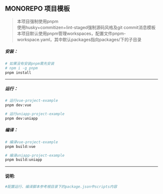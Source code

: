 ## MONOREPO 项目模板

> 本项目强制使用pnpm<br />
> 使用husky+commitizen+lint-staged强制源码风格及git commit消息模板<br />
> 本项目默认使用pnpm管理workspaces，配置文件pnpm-workspace.yaml，其中默认packages指向packages/下的子目录

##### 安装：
```bash
# 如果没有安装pnpm需先安装
# npm i -g pnpm
pnpm install
```

___

##### 运行：
```bash
# 运行vue-project-example
pnpm dev:vue

# 运行uniapp-project-example
pnpm dev:uniapp
```

##### 编译：
```bash
# 编译vue-project-example
pnpm build:vue

# 编译uniapp-project-example
pnpm build:uniapp
```

___


#### 说明:
```bash
#配置运行、编译脚本参考根目录下的package.json中scripts内容
```
